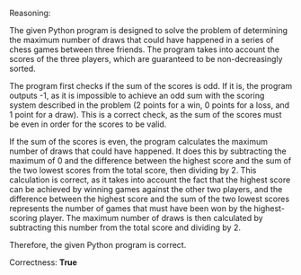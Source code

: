 Reasoning:

The given Python program is designed to solve the problem of determining the maximum number of draws that could have happened in a series of chess games between three friends. The program takes into account the scores of the three players, which are guaranteed to be non-decreasingly sorted.

The program first checks if the sum of the scores is odd. If it is, the program outputs -1, as it is impossible to achieve an odd sum with the scoring system described in the problem (2 points for a win, 0 points for a loss, and 1 point for a draw). This is a correct check, as the sum of the scores must be even in order for the scores to be valid.

If the sum of the scores is even, the program calculates the maximum number of draws that could have happened. It does this by subtracting the maximum of 0 and the difference between the highest score and the sum of the two lowest scores from the total score, then dividing by 2. This calculation is correct, as it takes into account the fact that the highest score can be achieved by winning games against the other two players, and the difference between the highest score and the sum of the two lowest scores represents the number of games that must have been won by the highest-scoring player. The maximum number of draws is then calculated by subtracting this number from the total score and dividing by 2.

Therefore, the given Python program is correct.

Correctness: **True**